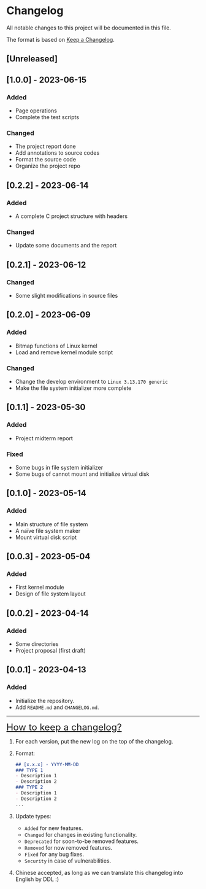 # Changelog

All notable changes to this project will be documented in this file.

The format is based on [Keep a Changelog](https://keepachangelog.com/en/1.0.0/).

## [Unreleased]

## [1.0.0] - 2023-06-15

### Added

- Page operations
- Complete the test scripts

### Changed

- The project report done
- Add annotations to source codes
- Format the source code
- Organize the project repo

## [0.2.2] - 2023-06-14

### Added

- A complete C project structure with headers

### Changed

- Update some documents and the report

## [0.2.1] - 2023-06-12

### Changed

- Some slight modifications in source files

## [0.2.0] - 2023-06-09

### Added

- Bitmap functions of Linux kernel
- Load and remove kernel module script

### Changed

- Change the develop environment to `Linux 3.13.170 generic`
- Make the file system initializer more complete

## [0.1.1] - 2023-05-30

### Added

- Project midterm report

### Fixed

- Some bugs in file system initializer
- Some bugs of cannot mount and initialize virtual disk

## [0.1.0] - 2023-05-14

### Added

- Main structure of file system
- A naïve file system maker 
- Mount virtual disk script

## [0.0.3] - 2023-05-04

### Added

- First kernel module
- Design of file system layout

## [0.0.2] - 2023-04-14

### Added

- Some directories
- Project proposal (first draft)

## [0.0.1] - 2023-04-13

### Added

- Initialize the repository.
- Add `README.md` and `CHANGELOG.md`.

---

<font style="font-size: 1.5rem"><a href="https://keepachangelog.com/en/1.1.0/">How to keep a changelog?</a></font>

1. For each version, put the new log on the top of the changelog.

2. Format:

   ```markdown
   ## [x.x.x] - YYYY-MM-DD
   ### TYPE 1
   - Description 1
   - Description 2
   ### TYPE 2
   - Description 1
   - Description 2
   ...
   ```

3. Update types:

   - `Added` for new features.
   - `Changed` for changes in existing functionality.
   - `Deprecated` for soon-to-be removed features.
   - `Removed` for now removed features.
   - `Fixed` for any bug fixes.
   - `Security` in case of vulnerabilities.

4. Chinese accepted, as long as we can translate this changelog into English by DDL :)